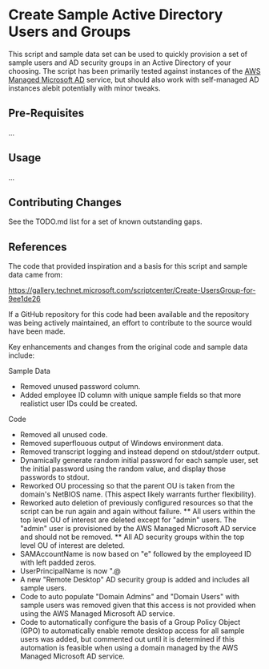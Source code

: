 #  Create Sample Active Directory Users and Groups

This script and sample data set can be used to quickly provision a set of sample users and AD security groups in an Active Directory of your choosing.  The script has been primarily tested against instances of the [AWS Managed Microsoft AD](https://docs.aws.amazon.com/directoryservice/latest/admin-guide/directory_microsoft_ad.html) service, but should also work with self-managed AD instances alebit potentially with minor tweaks.

## Pre-Requisites

...

## Usage

...

## Contributing Changes

See the TODO.md list for a set of known outstanding gaps.

## References

The code that provided inspiration and a basis for this script and sample data came from:

https://gallery.technet.microsoft.com/scriptcenter/Create-UsersGroup-for-9ee1de26

If a GitHub repository for this code had been available and the repository was being actively maintained, an effort to contribute to the source would have been made.

Key enhancements and changes from the original code and sample data include:

Sample Data
* Removed unused password column.
* Added employee ID column with unique sample fields so that more realistict user IDs could be created.

Code
* Removed all unused code.
* Removed superflouous output of Windows environment data.
* Removed transcript logging and instead depend on stdout/stderr output.
* Dynamically generate random initial password for each sample user, set the initial password using the random value, and display those passwords to stdout.
* Reworked OU processing so that the parent OU is taken from the domain's NetBIOS name. (This aspect likely warrants further flexibility).
* Reworked auto deletion of previously configured resources so that the script can be run again and again without failure.
** All users within the top level OU of interest are deleted except for "admin" users. The "admin" user is provisioned by the AWS Managed Microsoft AD service and should not be removed.
** All AD security groups within the top level OU of interest are deleted.
* SAMAccountName is now based on "e" followed by the employeed ID with left padded zeros.
* UserPrincipalName is now "<first name>.<last name>@<domain name>
* A new "Remote Desktop" AD security group is added and includes all sample users.
* Code to auto populate "Domain Admins" and "Domain Users" with sample users was removed given that this access is not provided when using the AWS Managed Microsoft AD service.
* Code to automatically configure the basis of a Group Policy Object (GPO) to automatically enable remote desktop access for all sample users was added, but commented out until it is determined if this automation is feasible when using a domain managed by the AWS Managed Microsoft AD service.